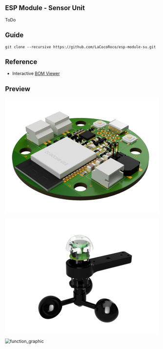 ## ESP Module - Sensor Unit

ToDo

## Guide

```
git clone --recursive https://github.com/LaCocoRoco/esp-module-su.git
```

## Reference

- Interactive [BOM Viewer](https://htmlpreview.github.io/?https://github.com/LaCocoRoco/esp-module-su/blob/main/eagle/bom/esp-module-su.html)

## Preview

![function_graphic](/images/esp-module-su-pcb.png)

![function_graphic](/images/esp-module-su.png)

![function_graphic](/images/esp-module-su-photo.png)
